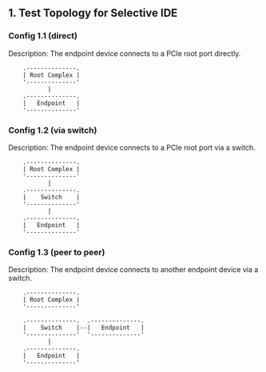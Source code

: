 ## 1. Test Topology for Selective IDE

### Config 1.1 (direct)

Description: The endpoint device connects to a PCIe root port directly.

```
    .--------------.
    | Root Complex |
    '--------------'
           |
    .--------------.
    |   Endpoint   |
    '--------------'
```

### Config 1.2 (via switch)

Description: The endpoint device connects to a PCIe root port via a switch.

```
    .--------------.
    | Root Complex |
    '--------------'
           |
    .--------------.
    |    Switch    |
    '--------------'
           |
    .--------------.
    |   Endpoint   |
    '--------------'
```

### Config 1.3 (peer to peer)

Description: The endpoint device connects to another endpoint device via a switch.

```
    .--------------.
    | Root Complex |
    '--------------'

    .--------------.  .--------------.
    |    Switch    |--|   Endpoint   |
    '--------------'  '--------------'
           |
    .--------------.
    |   Endpoint   |
    '--------------'
```
